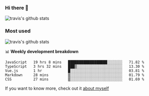 ### Hi there 👋

<!--
**HondryTravis/HondryTravis** is a ✨ _special_ ✨ repository because its `README.md` (this file) appears on your GitHub profile.

Here are some ideas to get you started:

- 🔭 I’m currently working on ...
- 🌱 I’m currently learning ...
- 👯 I’m looking to collaborate on ...
- 🤔 I’m looking for help with ...
- 💬 Ask me about ...
- 📫 How to reach me: ...
- 😄 Pronouns: ...
- ⚡ Fun fact: ...
-->

![travis's github stats](https://github-readme-stats.vercel.app/api?username=HondryTravis&hide_title=true&hide=stars)
### Most used
![travis's github stats](https://github-readme-stats.anuraghazra1.vercel.app/api/top-langs/?username=HondryTravis&layout=compact&hide_title=true)

📊 **Weekly development breakdown**

<!--START_SECTION:waka-->
```text
JavaScript   19 hrs 8 mins   ██████████████████░░░░░░░   71.82 % 
TypeScript   3 hrs 32 mins   ███▒░░░░░░░░░░░░░░░░░░░░░   13.30 % 
Vue.js       1 hr            █░░░░░░░░░░░░░░░░░░░░░░░░   03.81 % 
Markdown     28 mins         ▒░░░░░░░░░░░░░░░░░░░░░░░░   01.79 % 
CSS          27 mins         ▒░░░░░░░░░░░░░░░░░░░░░░░░   01.69 % 
```
<!--END_SECTION:waka-->

If you want to know more, check out it [about myself](https://hondrytravis.github.io/)
